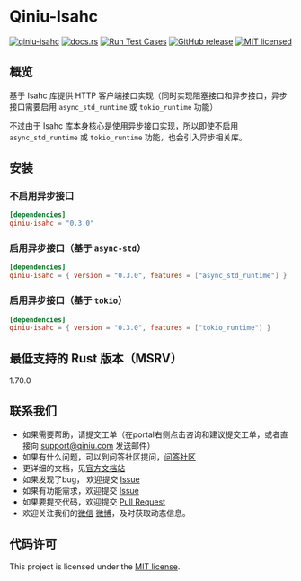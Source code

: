 # Qiniu-Isahc

[![qiniu-isahc](https://img.shields.io/crates/v/qiniu-isahc.svg)](https://crates.io/crates/qiniu-isahc)
[![docs.rs](https://img.shields.io/badge/docs-latest-blue.svg)](https://docs.rs/qiniu-isahc)
[![Run Test Cases](https://github.com/qiniu/rust-sdk/actions/workflows/ci-test.yml/badge.svg)](https://github.com/qiniu/rust-sdk/actions/workflows/ci-test.yml)
[![GitHub release](https://img.shields.io/github/v/tag/qiniu/rust-sdk.svg?label=release)](https://github.com/qiniu/rust-sdk/releases)
[![MIT licensed](https://img.shields.io/badge/license-MIT-blue.svg)](https://github.com/qiniu/rust-sdk/blob/master/LICENSE)

## 概览

基于 Isahc 库提供 HTTP 客户端接口实现（同时实现阻塞接口和异步接口，异步接口需要启用 `async_std_runtime` 或 `tokio_runtime` 功能）

不过由于 Isahc 库本身核心是使用异步接口实现，所以即使不启用 `async_std_runtime` 或 `tokio_runtime` 功能，也会引入异步相关库。

## 安装

### 不启用异步接口

```toml
[dependencies]
qiniu-isahc = "0.3.0"
```

### 启用异步接口（基于 `async-std`）

```toml
[dependencies]
qiniu-isahc = { version = "0.3.0", features = ["async_std_runtime"] }
```

### 启用异步接口（基于 `tokio`）

```toml
[dependencies]
qiniu-isahc = { version = "0.3.0", features = ["tokio_runtime"] }
```

## 最低支持的 Rust 版本（MSRV）

1.70.0

## 联系我们

- 如果需要帮助，请提交工单（在portal右侧点击咨询和建议提交工单，或者直接向 support@qiniu.com 发送邮件）
- 如果有什么问题，可以到问答社区提问，[问答社区](http://qiniu.segmentfault.com/)
- 更详细的文档，见[官方文档站](http://developer.qiniu.com/)
- 如果发现了bug， 欢迎提交 [Issue](https://github.com/qiniu/rust-sdk/issues)
- 如果有功能需求，欢迎提交 [Issue](https://github.com/qiniu/rust-sdk/issues)
- 如果要提交代码，欢迎提交 [Pull Request](https://github.com/qiniu/rust-sdk/pulls)
- 欢迎关注我们的[微信](https://www.qiniu.com/contact) [微博](http://weibo.com/qiniutek)，及时获取动态信息。

## 代码许可

This project is licensed under the [MIT license].

[MIT license]: https://github.com/qiniu/rust-sdk/blob/master/LICENSE
